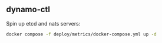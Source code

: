 dynamo-ctl
----------

Spin up etcd and nats servers:

```bash
docker compose -f deploy/metrics/docker-compose.yml up -d
```
